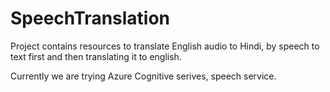 # SpeechTranslation
Project contains resources to translate English audio to Hindi, by speech to text first and then translating it to english.

Currently we are trying Azure Cognitive serives, speech service.

